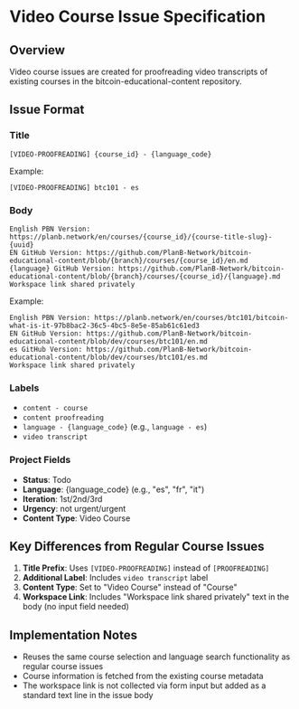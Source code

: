 # Video Course Issue Specification

## Overview
Video course issues are created for proofreading video transcripts of existing courses in the bitcoin-educational-content repository.

## Issue Format

### Title
```
[VIDEO-PROOFREADING] {course_id} - {language_code}
```

Example:
```
[VIDEO-PROOFREADING] btc101 - es
```

### Body
```
English PBN Version: https://planb.network/en/courses/{course_id}/{course-title-slug}-{uuid}
EN GitHub Version: https://github.com/PlanB-Network/bitcoin-educational-content/blob/{branch}/courses/{course_id}/en.md
{language} GitHub Version: https://github.com/PlanB-Network/bitcoin-educational-content/blob/{branch}/courses/{course_id}/{language}.md
Workspace link shared privately
```

Example:
```
English PBN Version: https://planb.network/en/courses/btc101/bitcoin-what-is-it-97b8bac2-36c5-4bc5-8e5e-85ab61c61ed3
EN GitHub Version: https://github.com/PlanB-Network/bitcoin-educational-content/blob/dev/courses/btc101/en.md
es GitHub Version: https://github.com/PlanB-Network/bitcoin-educational-content/blob/dev/courses/btc101/es.md
Workspace link shared privately
```

### Labels
- `content - course`
- `content proofreading`
- `language - {language_code}` (e.g., `language - es`)
- `video transcript`

### Project Fields
- **Status**: Todo
- **Language**: {language_code} (e.g., "es", "fr", "it")
- **Iteration**: 1st/2nd/3rd
- **Urgency**: not urgent/urgent
- **Content Type**: Video Course

## Key Differences from Regular Course Issues

1. **Title Prefix**: Uses `[VIDEO-PROOFREADING]` instead of `[PROOFREADING]`
2. **Additional Label**: Includes `video transcript` label
3. **Content Type**: Set to "Video Course" instead of "Course"
4. **Workspace Link**: Includes "Workspace link shared privately" text in the body (no input field needed)

## Implementation Notes

- Reuses the same course selection and language search functionality as regular course issues
- Course information is fetched from the existing course metadata
- The workspace link is not collected via form input but added as a standard text line in the issue body